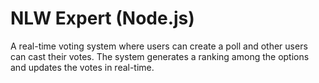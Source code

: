 # NLW Expert (Node.js)

A real-time voting system where users can create a poll and other users can cast their votes. The system generates a ranking among the options and updates the votes in real-time.